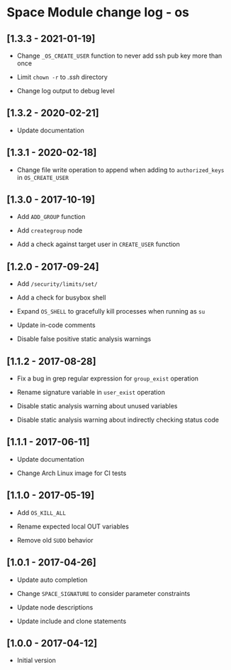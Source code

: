 # Space Module change log - os

## [1.3.3 - 2021-01-19]

* Change `_OS_CREATE_USER` function to never add ssh pub key more than once

* Limit `chown -r` to _.ssh_ directory

* Change log output to debug level


## [1.3.2 - 2020-02-21]

* Update documentation


## [1.3.1 - 2020-02-18]

* Change file write operation to append when adding to `authorized_keys` in `OS_CREATE_USER`


## [1.3.0 - 2017-10-19]

+ Add `ADD_GROUP` function

+ Add `creategroup` node

+ Add a check against target user in  `CREATE_USER` function


## [1.2.0 - 2017-09-24]

+ Add `/security/limits/set/`

+ Add a check for busybox shell

* Expand `OS_SHELL` to gracefully kill processes when running as `su`

* Update in-code comments

- Disable false positive static analysis warnings


## [1.1.2 - 2017-08-28]

* Fix a bug in grep regular expression for `group_exist` operation

* Rename signature variable in `user_exist` operation

- Disable static analysis warning about unused variables

- Disable static analysis warning about indirectly checking status code


## [1.1.1 - 2017-06-11]

* Update documentation

* Change Arch Linux image for CI tests


## [1.1.0 - 2017-05-19]

+ Add `OS_KILL_ALL`

* Rename expected local OUT variables

- Remove old `SUDO` behavior


## [1.0.1 - 2017-04-26]

* Update auto completion

* Change `SPACE_SIGNATURE` to consider parameter constraints

* Update node descriptions

* Update include and clone statements


## [1.0.0 - 2017-04-12]

+ Initial version
